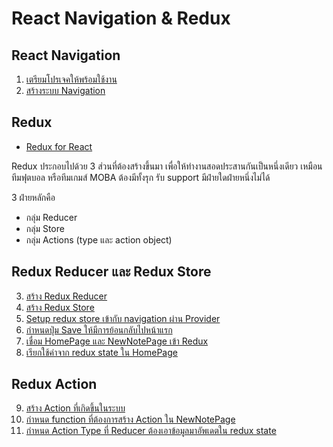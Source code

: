 
# React Navigation & Redux

## React Navigation

1. [เตรียมโปรเจคให้พร้อมใช้งาน](1-setup.md)
2. [สร้างระบบ Navigation](2-setup-navigation.md)

## Redux

- [Redux for React](https://redux.js.org/basics/usage-with-react)

Redux ประกอบไปด้วย 3 ส่วนที่ต้องสร้างขึ้นมา เพื่อให้ทำงานสอดประสานกันเป็นหนึ่งเดียว เหมือนทีมฟุตบอล หรือทีมเกมส์​ MOBA ต้องมีทั้งรุก รับ support มีฝ่ายใดฝ่ายหนึ่งไม่ได้ 

3 ฝ่ายหลักคือ 
- กลุ่ม Reducer
- กลุ่ม Store
- กลุ่ม Actions (type และ action object)

## Redux Reducer และ Redux Store

3. [สร้าง Redux Reducer](3-setup-redux-reducer.md)
4. [สร้าง Redux Store](4-setup-redux-store.md)
5. [Setup redux store เข้ากับ navigation ผ่าน Provider](5-setup-redux-store-to-provider.md)
6. [กำหนดปุ่ม Save ให้มีการย้อนกลับไปหน้าแรก](6-save-button-to-home.md)
7. [เชื่อม HomePage และ NewNotePage เข้า Redux](7-connect-to-redux.md)
8. [เรียกใช้ค่าจาก redux state ใน HomePage](8-access-redux-state.md)

## Redux Action 

9. [สร้าง Action ที่เกิดขึ้นในระบบ](9-action.md)
10. [กำหนด function ที่ต้องการสร้าง Action ใน NewNotePage](10-map-dispatch-action.md)
11. [กำหนด Action Type ที่ Reducer ต้องเอาข้อมูลมาอัพเดตใน redux state](11-reducer-update-state.md)